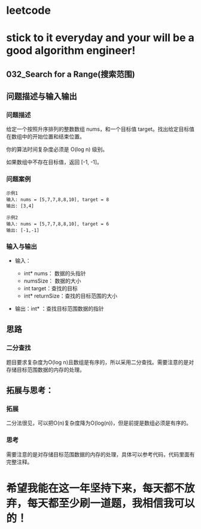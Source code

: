 # leetcode
# stick to it everyday and your will be a good algorithm engineer!
## 032_Search for a Range(搜索范围)
## 问题描述与输入输出
	
### 问题描述
给定一个按照升序排列的整数数组 nums，和一个目标值 target。找出给定目标值在数组中的开始位置和结束位置。

你的算法时间复杂度必须是 O(log n) 级别。

如果数组中不存在目标值，返回 [-1, -1]。

### 问题案例
	
	示例1
	输入: nums = [5,7,7,8,8,10], target = 8
	输出: [3,4]
	
	示例2
	输入: nums = [5,7,7,8,8,10], target = 6
	输出: [-1,-1]
		
### 输入与输出
* 输入：
	* int* nums： 数据的头指针
	* numsSize：  数据的大小
	* int target：查找的目标
	* int* returnSize：查找的目标范围的大小
	
* 输出：int* ：查找目标范围数据的指针

## 思路			
### 二分查找
题目要求复杂度为O(log n)且数组是有序的，所以采用二分查找。需要注意的是对存储目标范围数据的内存的处理。

## 拓展与思考：
### 拓展
二分法很见，可以把O(n)复杂度降为O(log(n))，但是前提是数组必须是有序的。
### 思考
需要注意的是对存储目标范围数据的内存的处理，具体可以参考代码，代码里面有完整注释。

# 希望我能在这一年坚持下来，每天都不放弃，每天都至少刷一道题，我相信我可以的！

